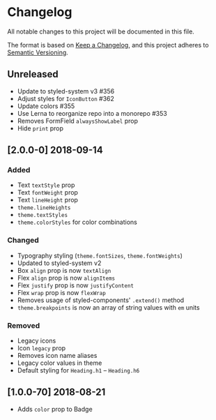 # Changelog

All notable changes to this project will be documented in this file.

The format is based on [Keep a Changelog](https://keepachangelog.com/en/1.0.0/),
and this project adheres to [Semantic Versioning](https://semver.org/spec/v2.0.0.html).

## Unreleased

- Update to styled-system v3 #356
- Adjust styles for `IconButton` #362
- Update colors #355
- Use Lerna to reorganize repo into a monorepo #353
- Removes FormField `alwaysShowLabel` prop
- Hide `print` prop

## [2.0.0-0] 2018-09-14

### Added

- Text `textStyle` prop
- Text `fontWeight` prop
- Text `lineHeight` prop
- `theme.lineHeights`
- `theme.textStyles`
- `theme.colorStyles` for color combinations

### Changed

- Typography styling (`theme.fontSizes`, `theme.fontWeights`)
- Updated to styled-system v2
- Box `align` prop is now `textAlign`
- Flex `align` prop is now `alignItems`
- Flex `justify` prop is now `justifyContent`
- Flex `wrap` prop is now `flexWrap`
- Removes usage of styled-components' `.extend()` method
- `theme.breakpoints` is now an array of string values with `em` units

### Removed

- Legacy icons
- Icon `legacy` prop
- Removes icon name aliases
- Legacy color values in theme
- Default styling for `Heading.h1` – `Heading.h6`

## [1.0.0-70] 2018-08-21

- Adds `color` prop to Badge
